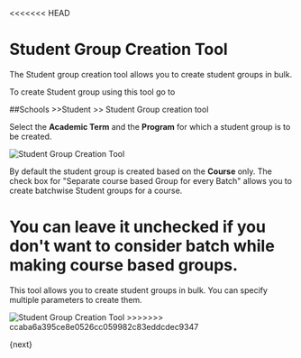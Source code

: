 <<<<<<< HEAD
# Student Group Creation Tool

The Student group creation tool allows you to create student groups in bulk. 

To create Student group using this tool go to 

##Schools >>Student >> Student Group creation tool

Select the **Academic Term** and the **Program** for which a student group is to be created. 

<img class="screenshot" alt="Student Group Creation Tool" src="/docs/assets/img/schools/student/student-group-creation-tool.gif">

By default the student group is created based on the **Course** only. The check box for "Separate course based Group for every Batch" allows you to create batchwise Student groups for a course.

You can leave it unchecked if you don't want to consider batch while making course based groups.
=======
This tool allows you to create student groups in bulk. You can specify multiple parameters to create them.


<img class="screenshot" alt="Student Group Creation Tool" src="{{url_prefix}}/assets/img/schools/student/student-group-creation-tool.png">
>>>>>>> ccaba6a395ce8e0526cc059982c83eddcdec9347

{next}